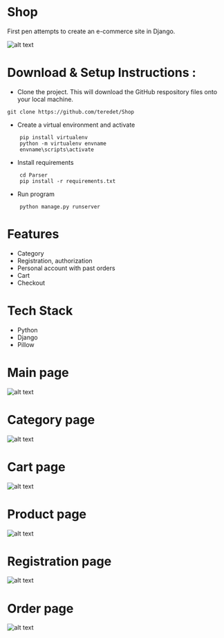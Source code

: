 # Shop</br>

First pen attempts to create an e-commerce site in Django.</br>

![alt text](img/main.png)

# Download & Setup Instructions :
* Clone the project. This will download the GitHub respository files onto your local machine.</br>
```Shell
git clone https://github.com/teredet/Shop
```
* Create a virtual environment and activate
```Shell
    pip install virtualenv
    python -m virtualenv envname
    envname\scripts\activate
```
* Install requirements
```Shell
    cd Parser
    pip install -r requirements.txt
```
* Run program
```Shell
    python manage.py runserver
```

# Features
* Category
* Registration, authorization
* Personal account with past orders
* Cart
* Checkout 
# Tech Stack
* Python
* Django
* Pillow

# Main page
![alt text](img/main.png)

# Category page
![alt text](img/category.png)

# Cart page
![alt text](img/cart.png)

# Product page
![alt text](img/product_spec.png)

# Registration page
![alt text](img/reg.png)

# Order page
![alt text](img/order.png)